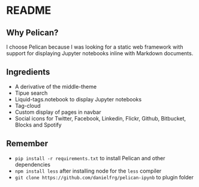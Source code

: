 # README #

## Why Pelican? 
I choose Pelican because I was looking for a static web framework with support for displaying Jupyter notebooks inline with Markdown documents.

## Ingredients
* A derivative of the middle-theme
* Tipue search
* Liquid-tags.notebook to display Jupyter notebooks
* Tag-cloud
* Custom display of pages in navbar
* Social icons for Twitter, Facebook, Linkedin, Flickr, Github, Bitbucket, Blocks and Spotify

## Remember
* `pip install -r requirements.txt` to install Pelican and other dependencies
* `npm install less` after installing node for the `less` compiler
* `git clone https://github.com/danielfrg/pelican-ipynb` to plugin folder